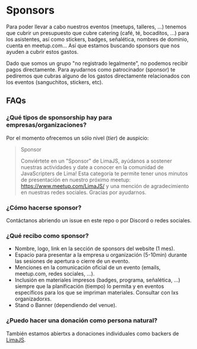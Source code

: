 # Sponsors

Para poder llevar a cabo nuestros eventos (meetups, talleres, ...) tenemos que
cubrir un presupuesto que cubre catering (café, té, bocaditos, ...) para los
asistentes, así como stickers, badges, señalética, nombres de dominio, cuenta en
meetup.com... Así que estamos buscando sponsors que nos ayuden a cubrir estos
gastos.

<!-- Puedes convertirte en _backer_ (personas) o _sponsor_ (organizaciones) a través
de la cuenta de [LimaJS en Open Collective](https://opencollective.com/limajs). -->

Dado que somos un grupo "no registrado legalmente", no podemos recibir pagos
directamente. Para ayudarnos como patrocinador (sponsor) te pediremos que cubras
alguno de los gastos directamente relacionados con los eventos (sanguchitos,
stickers, etc).

## FAQs

### ¿Qué tipos de sponsorship hay para empresas/organizaciones?

Por el momento ofrecemos un sólo nivel (_tier_) de auspicio:

> Sponsor
>
> Conviértete en un "Sponsor" de LimaJS, ayúdanos a sostener nuestras
> actividades y date a conocer en la comunidad de JavaScripters de Lima! Esta
> categoría te permite tener unos minutos de presentación en nuestro próximo
> meetup: https://www.meetup.com/LimaJS/ y una mención de agradecimiento en
> nuestras redes sociales. Gracias por ayudarnos.

### ¿Cómo hacerse sponsor?

Contáctanos abriendo un issue en este repo o por Discord o redes sociales.

<!-- 1. Navega a https://opencollective.com/limajs
2. Selecciona una opción de sponsorship en la columna de la derecha.
3. Llena el formulario con la info necesaria.
4. Procede al pago.
5. Contáctanos por GitHub o Twitter para que se incluya info de sponsor en
   website y materiales promocionales. -->

### ¿Qué recibo como sponsor?

* Nombre, logo, link en la sección de sponsors del website (1 mes).
* Espacio para presentar a la empresa u organización (5-10min) durante las
  sesiones de apertura o cierre de un evento.
* Menciones en la comunicación oficial de un evento (emails, meetup.com, redes
  sociales, ...).
* Inclusión en materiales impresos (badges, programa, señalética, ...) siempre
  que la planificación (tiempo) lo permita y en eventos específicos para los que
  se impriman materiales. Consultar con lxs organizadorxs.
* Stand o Banner (dependiendo del venue).

### ¿Puedo hacer una donación como persona natural?

También estamos abiertxs a donaciones individuales como backers de
[LimaJS](https://limajs.org/).

<!-- En [nuestra página de Open Collective](https://opencollective.com/limajs)
encontrarás las opciones de "Backer", tanto para donaciones puntuales (un solo,
pago) como subscripciones mensuales (pago recurrente). -->

<!-- ### ¿Cómo se llevan las cuentas y dónde las puedo ver?

Todas las cuentas (donaciones y gastos) se manejan de forma 100% abierta en
la [cuenta de Open Collective de LimaJS](https://opencollective.com/limajs).

### ¿Qué pasa si recaudamos más de lo que gastamos?

Si se diera el caso de que recaudáramos más de lo que terminamos gastando en la
organización de los eventos, el monto sobrante se acumulará para eventos
futuros. -->
